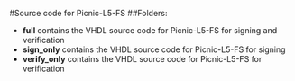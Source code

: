 #Source code for Picnic-L5-FS
##Folders:
- **full** contains the VHDL source code for Picnic-L5-FS for signing and verification
- **sign\_only** contains the VHDL source code for Picnic-L5-FS for signing
- **verify\_only** contains the VHDL source code for Picnic-L5-FS for verification
